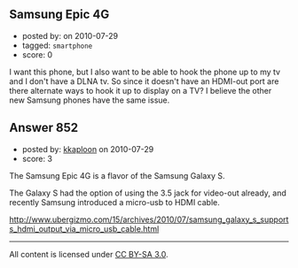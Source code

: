 ## Samsung Epic 4G

- posted by: [](https://stackexchange.com/users/-1/506-user506) on 2010-07-29
- tagged: `smartphone`
- score: 0

<p>I want this phone, but I also want to be able to hook the phone up to my tv and I don't have a DLNA tv.  So since it doesn't have an HDMI-out port are there alternate ways to hook it up to display on a TV?  I believe the other new Samsung phones have the same issue.</p>



## Answer 852

- posted by: [kkaploon](https://stackexchange.com/users/-1/494-kkaploon) on 2010-07-29
- score: 3

<p>The Samsung Epic 4G is a flavor of the Samsung Galaxy S.</p>

<p>The Galaxy S had the option of using the 3.5 jack for video-out already, and recently Samsung introduced a micro-usb to HDMI cable.</p>

<p><a href="http://www.ubergizmo.com/15/archives/2010/07/samsung_galaxy_s_supports_hdmi_output_via_micro_usb_cable.html" rel="nofollow">http://www.ubergizmo.com/15/archives/2010/07/samsung_galaxy_s_supports_hdmi_output_via_micro_usb_cable.html</a> </p>




---

All content is licensed under [CC BY-SA 3.0](https://creativecommons.org/licenses/by-sa/3.0/).
